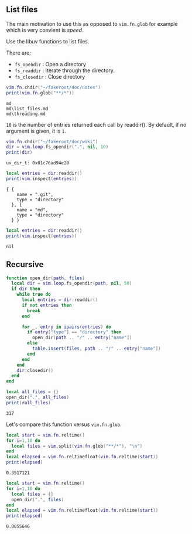 ## List files

The main motivation to use this as opposed to `vim.fn.glob` for example
which is very convient is _speed_. 

Use the libuv functions to list files.

There are:
* `fs_opendir` : Open a directory
* `fs_readdir` : Iterate through the directory.
* `fs_closedir` : Close directory


```lua
vim.fn.chdir("~/fakeroot/doc/notes")
print(vim.fn.glob("**/*"))
```
```output[2](09/16/22 16:26:55)
md
md\list_files.md
md\threading.md
```

`10` is the number of entries returned each call by readdir().
By default, if no argument is given, it is `1`.

```lua
vim.fn.chdir("~/fakeroot/doc/wiki")
dir = vim.loop.fs_opendir(".", nil, 10)
print(dir)
```
```output[29](09/16/22 16:44:01)
uv_dir_t: 0x01c76ad94e20
```


```lua
local entries = dir:readdir()
print(vim.inspect(entries))
```
```output[13](09/16/22 16:30:45)
{ {
    name = ".git",
    type = "directory"
  }, {
    name = "md",
    type = "directory"
  } }
```

```lua
local entries = dir:readdir()
print(vim.inspect(entries))
```
```output[14](09/16/22 16:32:02)
nil
```

## Recursive 

```lua
function open_dir(path, files)
  local dir = vim.loop.fs_opendir(path, nil, 50)
  if dir then
    while true do
      local entries = dir:readdir()
      if not entries then
        break
      end

      for _, entry in ipairs(entries) do
        if entry["type"] == "directory" then
          open_dir(path .. "/" .. entry["name"])
        else
          table.insert(files, path .. "/" .. entry["name"])
        end
      end
    end
    dir:closedir()
  end
end

local all_files = {}
open_dir(".", all_files)
print(#all_files)
```
```output[34](09/16/22 16:45:03)
317
```

Let's compare this function versus `vim.fn.glob`.


```lua
local start = vim.fn.reltime()
for i=1,10 do
  local files = vim.split(vim.fn.glob("**/*"), "\n")
end
local elapsed = vim.fn.reltimefloat(vim.fn.reltime(start))
print(elapsed)
```
```output[33](09/16/22 16:44:34)
0.3517121
```


```lua
local start = vim.fn.reltime()
for i=1,10 do
  local files = {}
  open_dir(".", files)
end
local elapsed = vim.fn.reltimefloat(vim.fn.reltime(start))
print(elapsed)
```
```output[35](09/16/22 16:45:28)
0.0055646
```

